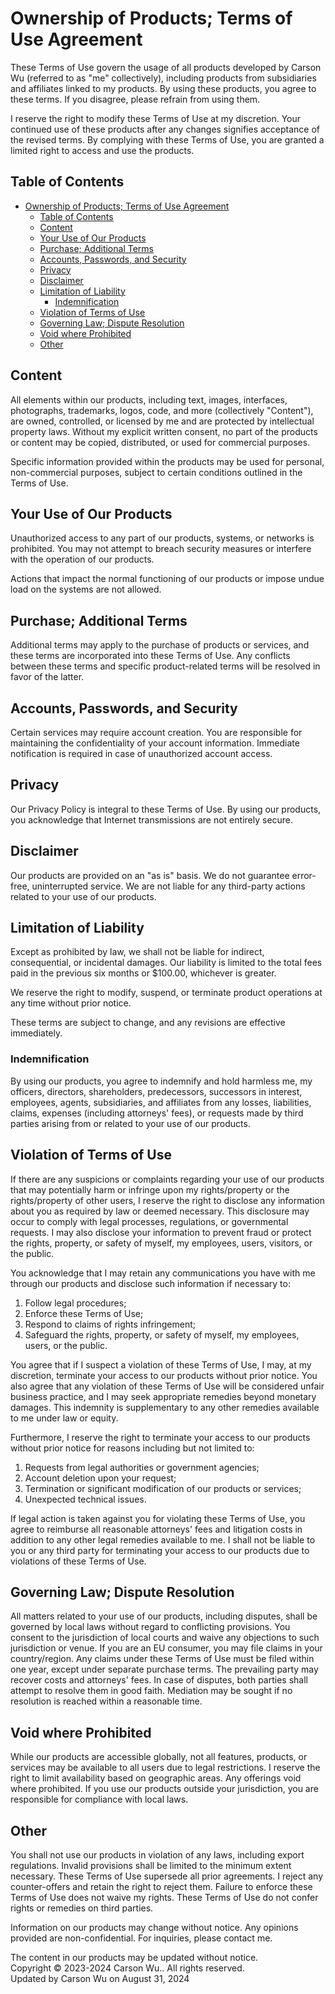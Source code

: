 # Ownership of Products; Terms of Use Agreement

These Terms of Use govern the usage of all products developed by Carson Wu (referred to as "me" collectively), including products from subsidiaries and affiliates linked to my products. By using these products, you agree to these terms. If you disagree, please refrain from using them.

I reserve the right to modify these Terms of Use at my discretion. Your continued use of these products after any changes signifies acceptance of the revised terms. By complying with these Terms of Use, you are granted a limited right to access and use the products.

## Table of Contents
- [Ownership of Products; Terms of Use Agreement](#ownership-of-products-terms-of-use-agreement)
  - [Table of Contents](#table-of-content)
  - [Content](#content)
  - [Your Use of Our Products](#your-use-of-our-products)
  - [Purchase; Additional Terms](#purchase-additional-terms)
  - [Accounts, Passwords, and Security](#accounts-passwords-and-security)
  - [Privacy](#privacy)
  - [Disclaimer](#disclaimer)
  - [Limitation of Liability](#limitation-of-liability)
    - [Indemnification](#indemnification)
  - [Violation of Terms of Use](#violation-of-terms-of-use)
  - [Governing Law; Dispute Resolution](#governing-law-dispute-resolution)
  - [Void where Prohibited](#void-where-prohibited)
  - [Other](#other)

## Content

All elements within our products, including text, images, interfaces, photographs, trademarks, logos, code, and more (collectively "Content"), are owned, controlled, or licensed by me and are protected by intellectual property laws. Without my explicit written consent, no part of the products or content may be copied, distributed, or used for commercial purposes.

Specific information provided within the products may be used for personal, non-commercial purposes, subject to certain conditions outlined in the Terms of Use.

## Your Use of Our Products

Unauthorized access to any part of our products, systems, or networks is prohibited. You may not attempt to breach security measures or interfere with the operation of our products.

Actions that impact the normal functioning of our products or impose undue load on the systems are not allowed.

## Purchase; Additional Terms

Additional terms may apply to the purchase of products or services, and these terms are incorporated into these Terms of Use. Any conflicts between these terms and specific product-related terms will be resolved in favor of the latter.

## Accounts, Passwords, and Security

Certain services may require account creation. You are responsible for maintaining the confidentiality of your account information. Immediate notification is required in case of unauthorized account access.

## Privacy

Our Privacy Policy is integral to these Terms of Use. By using our products, you acknowledge that Internet transmissions are not entirely secure.

## Disclaimer

Our products are provided on an "as is" basis. We do not guarantee error-free, uninterrupted service. We are not liable for any third-party actions related to your use of our products.

## Limitation of Liability

Except as prohibited by law, we shall not be liable for indirect, consequential, or incidental damages. Our liability is limited to the total fees paid in the previous six months or $100.00, whichever is greater.

We reserve the right to modify, suspend, or terminate product operations at any time without prior notice.

These terms are subject to change, and any revisions are effective immediately.

### Indemnification

By using our products, you agree to indemnify and hold harmless me, my officers, directors, shareholders, predecessors, successors in interest, employees, agents, subsidiaries, and affiliates from any losses, liabilities, claims, expenses (including attorneys' fees), or requests made by third parties arising from or related to your use of our products.

## Violation of Terms of Use

If there are any suspicions or complaints regarding your use of our products that may potentially harm or infringe upon my rights/property or the rights/property of other users, I reserve the right to disclose any information about you as required by law or deemed necessary. This disclosure may occur to comply with legal processes, regulations, or governmental requests. I may also disclose your information to prevent fraud or protect the rights, property, or safety of myself, my employees, users, visitors, or the public.

You acknowledge that I may retain any communications you have with me through our products and disclose such information if necessary to:

1. Follow legal procedures;
2. Enforce these Terms of Use;
3. Respond to claims of rights infringement;
4. Safeguard the rights, property, or safety of myself, my employees, users, or the public.

You agree that if I suspect a violation of these Terms of Use, I may, at my discretion, terminate your access to our products without prior notice. You also agree that any violation of these Terms of Use will be considered unfair business practice, and I may seek appropriate remedies beyond monetary damages. This indemnity is supplementary to any other remedies available to me under law or equity.

Furthermore, I reserve the right to terminate your access to our products without prior notice for reasons including but not limited to:

1. Requests from legal authorities or government agencies;
2. Account deletion upon your request;
3. Termination or significant modification of our products or services;
4. Unexpected technical issues.

If legal action is taken against you for violating these Terms of Use, you agree to reimburse all reasonable attorneys' fees and litigation costs in addition to any other legal remedies available to me. I shall not be liable to you or any third party for terminating your access to our products due to violations of these Terms of Use.

## Governing Law; Dispute Resolution

All matters related to your use of our products, including disputes, shall be governed by local laws without regard to conflicting provisions. You consent to the jurisdiction of local courts and waive any objections to such jurisdiction or venue. If you are an EU consumer, you may file claims in your country/region. Any claims under these Terms of Use must be filed within one year, except under separate purchase terms. The prevailing party may recover costs and attorneys' fees. In case of disputes, both parties shall attempt to resolve them in good faith. Mediation may be sought if no resolution is reached within a reasonable time.

## Void where Prohibited

While our products are accessible globally, not all features, products, or services may be available to all users due to legal restrictions. I reserve the right to limit availability based on geographic areas. Any offerings void where prohibited. If you use our products outside your jurisdiction, you are responsible for compliance with local laws.

## Other

You shall not use our products in violation of any laws, including export regulations. Invalid provisions shall be limited to the minimum extent necessary. These Terms of Use supersede all prior agreements. I reject any counter-offers and retain the right to reject them. Failure to enforce these Terms of Use does not waive my rights. These Terms of Use do not confer rights or remedies on third parties.

Information on our products may change without notice. Any opinions provided are non-confidential. For inquiries, please contact me.

The content in our products may be updated without notice.<br>
Copyright © 2023-2024 Carson Wu.. All rights reserved.<br>
Updated by Carson Wu on August 31, 2024
